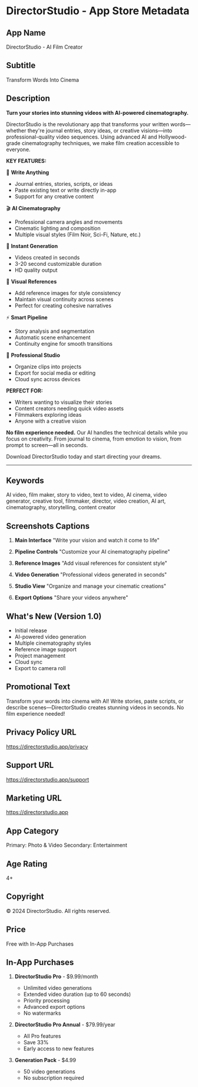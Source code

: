 # DirectorStudio - App Store Metadata

## App Name
DirectorStudio - AI Film Creator

## Subtitle
Transform Words Into Cinema

## Description

**Turn your stories into stunning videos with AI-powered cinematography.**

DirectorStudio is the revolutionary app that transforms your written words—whether they're journal entries, story ideas, or creative visions—into professional-quality video sequences. Using advanced AI and Hollywood-grade cinematography techniques, we make film creation accessible to everyone.

**KEY FEATURES:**

📝 **Write Anything**
- Journal entries, stories, scripts, or ideas
- Paste existing text or write directly in-app
- Support for any creative content

🎬 **AI Cinematography**
- Professional camera angles and movements
- Cinematic lighting and composition
- Multiple visual styles (Film Noir, Sci-Fi, Nature, etc.)

🚀 **Instant Generation**
- Videos created in seconds
- 3-20 second customizable duration
- HD quality output

🎨 **Visual References**
- Add reference images for style consistency
- Maintain visual continuity across scenes
- Perfect for creating cohesive narratives

⚡ **Smart Pipeline**
- Story analysis and segmentation
- Automatic scene enhancement
- Continuity engine for smooth transitions

💾 **Professional Studio**
- Organize clips into projects
- Export for social media or editing
- Cloud sync across devices

**PERFECT FOR:**
- Writers wanting to visualize their stories
- Content creators needing quick video assets
- Filmmakers exploring ideas
- Anyone with a creative vision

**No film experience needed.** Our AI handles the technical details while you focus on creativity. From journal to cinema, from emotion to vision, from prompt to screen—all in seconds.

Download DirectorStudio today and start directing your dreams.

---

## Keywords
AI video, film maker, story to video, text to video, AI cinema, video generator, creative tool, filmmaker, director, video creation, AI art, cinematography, storytelling, content creator

## Screenshots Captions

1. **Main Interface**
   "Write your vision and watch it come to life"

2. **Pipeline Controls**
   "Customize your AI cinematography pipeline"

3. **Reference Images**
   "Add visual references for consistent style"

4. **Video Generation**
   "Professional videos generated in seconds"

5. **Studio View**
   "Organize and manage your cinematic creations"

6. **Export Options**
   "Share your videos anywhere"

## What's New (Version 1.0)
- Initial release
- AI-powered video generation
- Multiple cinematography styles
- Reference image support
- Project management
- Cloud sync
- Export to camera roll

## Promotional Text
Transform your words into cinema with AI! Write stories, paste scripts, or describe scenes—DirectorStudio creates stunning videos in seconds. No film experience needed!

## Privacy Policy URL
https://directorstudio.app/privacy

## Support URL
https://directorstudio.app/support

## Marketing URL
https://directorstudio.app

## App Category
Primary: Photo & Video
Secondary: Entertainment

## Age Rating
4+

## Copyright
© 2024 DirectorStudio. All rights reserved.

## Price
Free with In-App Purchases

## In-App Purchases
1. **DirectorStudio Pro** - $9.99/month
   - Unlimited video generations
   - Extended video duration (up to 60 seconds)
   - Priority processing
   - Advanced export options
   - No watermarks

2. **DirectorStudio Pro Annual** - $79.99/year
   - All Pro features
   - Save 33%
   - Early access to new features

3. **Generation Pack** - $4.99
   - 50 video generations
   - No subscription required
